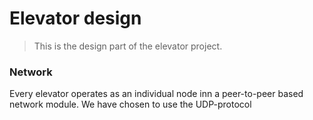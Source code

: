 # Elevator design
>This is the design part of the elevator project.

### Network
Every elevator operates as an individual node inn a peer-to-peer based network module. We have chosen to use the UDP-protocol



